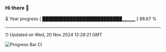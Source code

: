 ### Hi there 👋

⏳ Year progress { ██████████████████████████▁▁▁▁ } 88.67 %

---

⏰ Updated on Wed, 20 Nov 2024 12:28:21 GMT

![Progress Bar CI](https://github.com/liununu/liununu/workflows/Progress%20Bar%20CI/badge.svg)
